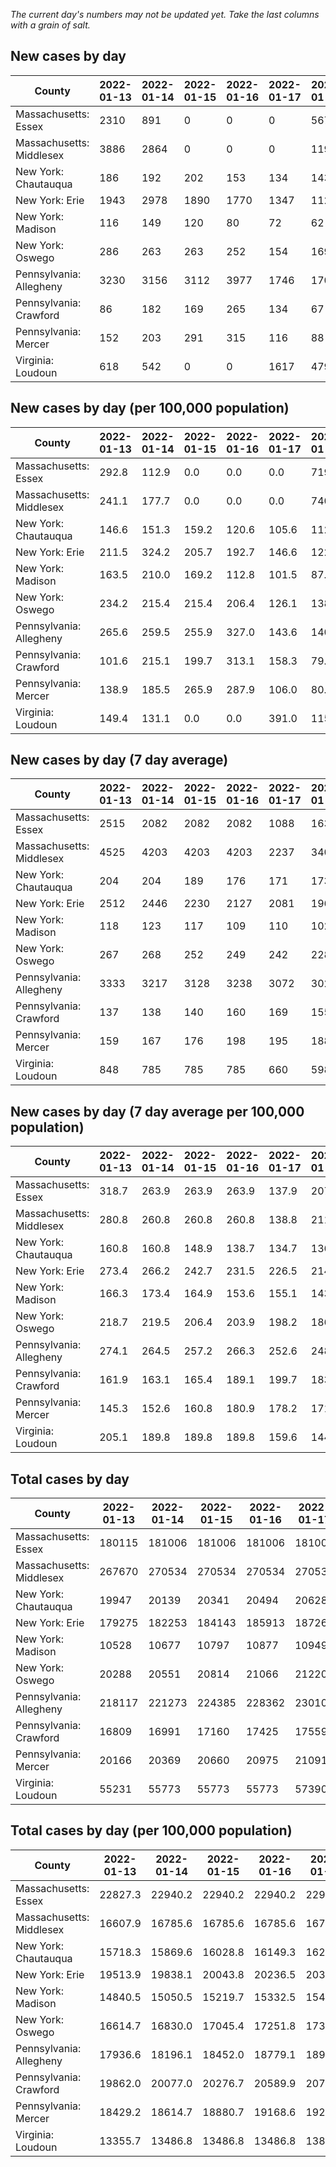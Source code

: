 _The current day's numbers may not be updated yet. Take the last columns with a grain of salt._
## New cases by day

| County | 2022-01-13 | 2022-01-14 | 2022-01-15 | 2022-01-16 | 2022-01-17 | 2022-01-18 | 2022-01-19 |
| --- | --- | --- | --- | --- | --- | --- | --- |
| Massachusetts: Essex | 2310 | 891 | 0 | 0 | 0 | 5675 | 1605 |
| Massachusetts: Middlesex | 3886 | 2864 | 0 | 0 | 0 | 11933 | 3665 |
| New York: Chautauqua | 186 | 192 | 202 | 153 | 134 | 143 | 260 |
| New York: Erie | 1943 | 2978 | 1890 | 1770 | 1347 | 1129 | 929 |
| New York: Madison | 116 | 149 | 120 | 80 | 72 | 62 | 81 |
| New York: Oswego | 286 | 263 | 263 | 252 | 154 | 169 | 120 |
| Pennsylvania: Allegheny | 3230 | 3156 | 3112 | 3977 | 1746 | 1702 | 1609 |
| Pennsylvania: Crawford | 86 | 182 | 169 | 265 | 134 | 67 | 83 |
| Pennsylvania: Mercer | 152 | 203 | 291 | 315 | 116 | 88 | 103 |
| Virginia: Loudoun | 618 | 542 | 0 | 0 | 1617 | 479 | 541 |

## New cases by day (per 100,000 population)

| County | 2022-01-13 | 2022-01-14 | 2022-01-15 | 2022-01-16 | 2022-01-17 | 2022-01-18 | 2022-01-19 |
| --- | --- | --- | --- | --- | --- | --- | --- |
| Massachusetts: Essex | 292.8 | 112.9 | 0.0 | 0.0 | 0.0 | 719.2 | 203.4 |
| Massachusetts: Middlesex | 241.1 | 177.7 | 0.0 | 0.0 | 0.0 | 740.4 | 227.4 |
| New York: Chautauqua | 146.6 | 151.3 | 159.2 | 120.6 | 105.6 | 112.7 | 204.9 |
| New York: Erie | 211.5 | 324.2 | 205.7 | 192.7 | 146.6 | 122.9 | 101.1 |
| New York: Madison | 163.5 | 210.0 | 169.2 | 112.8 | 101.5 | 87.4 | 114.2 |
| New York: Oswego | 234.2 | 215.4 | 215.4 | 206.4 | 126.1 | 138.4 | 98.3 |
| Pennsylvania: Allegheny | 265.6 | 259.5 | 255.9 | 327.0 | 143.6 | 140.0 | 132.3 |
| Pennsylvania: Crawford | 101.6 | 215.1 | 199.7 | 313.1 | 158.3 | 79.2 | 98.1 |
| Pennsylvania: Mercer | 138.9 | 185.5 | 265.9 | 287.9 | 106.0 | 80.4 | 94.1 |
| Virginia: Loudoun | 149.4 | 131.1 | 0.0 | 0.0 | 391.0 | 115.8 | 130.8 |

## New cases by day (7 day average)

| County | 2022-01-13 | 2022-01-14 | 2022-01-15 | 2022-01-16 | 2022-01-17 | 2022-01-18 | 2022-01-19 |
| --- | --- | --- | --- | --- | --- | --- | --- |
| Massachusetts: Essex | 2515 | 2082 | 2082 | 2082 | 1088 | 1634 | 1497 |
| Massachusetts: Middlesex | 4525 | 4203 | 4203 | 4203 | 2237 | 3406 | 3193 |
| New York: Chautauqua | 204 | 204 | 189 | 176 | 171 | 173 | 181 |
| New York: Erie | 2512 | 2446 | 2230 | 2127 | 2081 | 1966 | 1712 |
| New York: Madison | 118 | 123 | 117 | 109 | 110 | 102 | 97 |
| New York: Oswego | 267 | 268 | 252 | 249 | 242 | 228 | 215 |
| Pennsylvania: Allegheny | 3333 | 3217 | 3128 | 3238 | 3072 | 3026 | 2647 |
| Pennsylvania: Crawford | 137 | 138 | 140 | 160 | 169 | 155 | 141 |
| Pennsylvania: Mercer | 159 | 167 | 176 | 198 | 195 | 188 | 181 |
| Virginia: Loudoun | 848 | 785 | 785 | 785 | 660 | 598 | 542 |

## New cases by day (7 day average per 100,000 population)

| County | 2022-01-13 | 2022-01-14 | 2022-01-15 | 2022-01-16 | 2022-01-17 | 2022-01-18 | 2022-01-19 |
| --- | --- | --- | --- | --- | --- | --- | --- |
| Massachusetts: Essex | 318.7 | 263.9 | 263.9 | 263.9 | 137.9 | 207.1 | 189.7 |
| Massachusetts: Middlesex | 280.8 | 260.8 | 260.8 | 260.8 | 138.8 | 211.3 | 198.1 |
| New York: Chautauqua | 160.8 | 160.8 | 148.9 | 138.7 | 134.7 | 136.3 | 142.6 |
| New York: Erie | 273.4 | 266.2 | 242.7 | 231.5 | 226.5 | 214.0 | 186.3 |
| New York: Madison | 166.3 | 173.4 | 164.9 | 153.6 | 155.1 | 143.8 | 136.7 |
| New York: Oswego | 218.7 | 219.5 | 206.4 | 203.9 | 198.2 | 186.7 | 176.1 |
| Pennsylvania: Allegheny | 274.1 | 264.5 | 257.2 | 266.3 | 252.6 | 248.8 | 217.7 |
| Pennsylvania: Crawford | 161.9 | 163.1 | 165.4 | 189.1 | 199.7 | 183.2 | 166.6 |
| Pennsylvania: Mercer | 145.3 | 152.6 | 160.8 | 180.9 | 178.2 | 171.8 | 165.4 |
| Virginia: Loudoun | 205.1 | 189.8 | 189.8 | 189.8 | 159.6 | 144.6 | 131.1 |

## Total cases by day

| County | 2022-01-13 | 2022-01-14 | 2022-01-15 | 2022-01-16 | 2022-01-17 | 2022-01-18 | 2022-01-19 |
| --- | --- | --- | --- | --- | --- | --- | --- |
| Massachusetts: Essex | 180115 | 181006 | 181006 | 181006 | 181006 | 186681 | 188286 |
| Massachusetts: Middlesex | 267670 | 270534 | 270534 | 270534 | 270534 | 282467 | 286132 |
| New York: Chautauqua | 19947 | 20139 | 20341 | 20494 | 20628 | 20771 | 21031 |
| New York: Erie | 179275 | 182253 | 184143 | 185913 | 187260 | 188389 | 189318 |
| New York: Madison | 10528 | 10677 | 10797 | 10877 | 10949 | 11011 | 11092 |
| New York: Oswego | 20288 | 20551 | 20814 | 21066 | 21220 | 21389 | 21509 |
| Pennsylvania: Allegheny | 218117 | 221273 | 224385 | 228362 | 230108 | 231810 | 233419 |
| Pennsylvania: Crawford | 16809 | 16991 | 17160 | 17425 | 17559 | 17626 | 17709 |
| Pennsylvania: Mercer | 20166 | 20369 | 20660 | 20975 | 21091 | 21179 | 21282 |
| Virginia: Loudoun | 55231 | 55773 | 55773 | 55773 | 57390 | 57869 | 58410 |

## Total cases by day (per 100,000 population)

| County | 2022-01-13 | 2022-01-14 | 2022-01-15 | 2022-01-16 | 2022-01-17 | 2022-01-18 | 2022-01-19 |
| --- | --- | --- | --- | --- | --- | --- | --- |
| Massachusetts: Essex | 22827.3 | 22940.2 | 22940.2 | 22940.2 | 22940.2 | 23659.4 | 23862.9 |
| Massachusetts: Middlesex | 16607.9 | 16785.6 | 16785.6 | 16785.6 | 16785.6 | 17526.0 | 17753.4 |
| New York: Chautauqua | 15718.3 | 15869.6 | 16028.8 | 16149.3 | 16254.9 | 16367.6 | 16572.5 |
| New York: Erie | 19513.9 | 19838.1 | 20043.8 | 20236.5 | 20383.1 | 20506.0 | 20607.1 |
| New York: Madison | 14840.5 | 15050.5 | 15219.7 | 15332.5 | 15434.0 | 15521.3 | 15635.5 |
| New York: Oswego | 16614.7 | 16830.0 | 17045.4 | 17251.8 | 17377.9 | 17516.3 | 17614.6 |
| Pennsylvania: Allegheny | 17936.6 | 18196.1 | 18452.0 | 18779.1 | 18922.7 | 19062.6 | 19194.9 |
| Pennsylvania: Crawford | 19862.0 | 20077.0 | 20276.7 | 20589.9 | 20748.2 | 20827.4 | 20925.5 |
| Pennsylvania: Mercer | 18429.2 | 18614.7 | 18880.7 | 19168.6 | 19274.6 | 19355.0 | 19449.1 |
| Virginia: Loudoun | 13355.7 | 13486.8 | 13486.8 | 13486.8 | 13877.8 | 13993.6 | 14124.4 |

